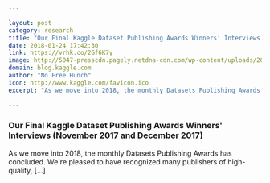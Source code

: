 ```yaml
---

layout: post
category: research
title: "Our Final Kaggle Dataset Publishing Awards Winners' Interviews (November 2017 and December 2017)"
date: 2018-01-24 17:42:30
link: https://vrhk.co/2Gf6K7y
image: http://5047-presscdn.pagely.netdna-cdn.com/wp-content/uploads/2017/08/section-divider.png
domain: blog.kaggle.com
author: "No Free Hunch"
icon: http://www.kaggle.com/favicon.ico
excerpt: "As we move into 2018, the monthly Datasets Publishing Awards has concluded. We're pleased to have recognized many publishers of high-quality, [...]"

---
```


### Our Final Kaggle Dataset Publishing Awards Winners' Interviews (November 2017 and December 2017)

As we move into 2018, the monthly Datasets Publishing Awards has concluded. We're pleased to have recognized many publishers of high-quality, [...]